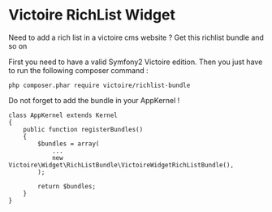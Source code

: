 Victoire RichList Widget
============

Need to add a rich list in a victoire cms website ?
Get this richlist bundle and so on

First you need to have a valid Symfony2 Victoire edition.
Then you just have to run the following composer command :

    php composer.phar require victoire/richlist-bundle

Do not forget to add the bundle in your AppKernel !

    class AppKernel extends Kernel
    {
        public function registerBundles()
        {
            $bundles = array(
                ...
                new Victoire\Widget\RichListBundle\VictoireWidgetRichListBundle(),
            );

            return $bundles;
        }
    }